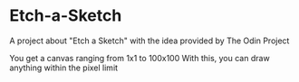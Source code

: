 # Etch-a-Sketch
A project about "Etch a Sketch" with the idea provided by The Odin Project

You get a canvas ranging from 1x1 to 100x100
With this, you can draw anything within the pixel limit
